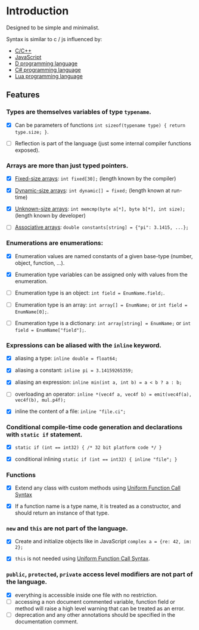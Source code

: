 # Introduction

Designed to be simple and minimalist.

Syntax is similar to c / js influenced by:
* [C/C++](https://en.wikipedia.org/wiki/C_programming_language)
* [JavaScript](https://en.wikipedia.org/wiki/JavaScript)
* [D programming language](https://en.wikipedia.org/wiki/D_programming_language)
* [C# programming language](https://en.wikipedia.org/wiki/C_Sharp_programming_language)
* [Lua programming language](https://en.wikipedia.org/wiki/Lua_programming_language)

## Features

### Types are themselves variables of type `typename`.
* [x] Can be parameters of functions `int sizeof(typename type) { return type.size; }`.
* [ ] Reflection is part of the language (just some internal compiler functions exposed).


### Arrays are more than just typed pointers.
* [x] [Fixed-size arrays](#fixed-size-arrays): `int fixed[30];` (length known by the compiler)
* [x] [Dynamic-size arrays](#dynamic-size-arrays): `int dynamic[] = fixed;` (length known at run-time)
* [x] [Unknown-size arrays](#unknown-size-arrays): `int memcmp(byte a[*], byte b[*], int size);` (length known by developer)
* [ ] [Associative arrays](#associative-arrays): `double constants[string] = {"pi": 3.1415, ...};`


### Enumerations are enumerations:
* [x] Enumeration values are named constants of a given base-type (number, object, function, ...).
* [x] Enumeration type variables can be assigned only with values from the enumeration.
* [ ] Enumeration type is an object: `int field = EnumName.field;`.
* [ ] Enumeration type is an array: `int array[] = EnumName;` or `int field = EnumName[0];`.
* [ ] Enumeration type is a dictionary: `int array[string] = EnumName;` or `int field = EnumName["field"];`.


### Expressions can be aliased with the `inline` keyword.
* [x] aliasing a type: `inline double = float64;`
* [x] aliasing a constant: `inline pi = 3.14159265359;`
* [x] aliasing an expression: `inline min(int a, int b) = a < b ? a : b;`
* [ ] overloading an operator: `inline *(vec4f a, vec4f b) = emit(vec4f(a), vec4f(b), mul.p4f);`
* [x] inline the content of a file: `inline "file.ci";`


### Conditional compile-time code generation and declarations with `static if` statement.
* [x] `static if (int == int32) { /* 32 bit platform code */ }`
* [x] conditional inlining `static if (int == int32) { inline "file"; }`


### Functions
* [x] Extend any class with custom methods using [Uniform Function Call Syntax](https://en.wikipedia.org/wiki/Uniform_Function_Call_Syntax)
* [x] If a function name is a type name, it is treated as a constructor, and should return an instance of that type.


### `new` and `this` are not part of the language.
* [x] Create and initialize objects like in JavaScript `complex a = {re: 42, im: 2};`
* [x] `this` is not needed using [Uniform Function Call Syntax](https://en.wikipedia.org/wiki/Uniform_Function_Call_Syntax).


### `public`, `protected`, `private` access level modifiers are not part of the language.
* [x] everything is accessible inside one file with no restriction.
* [ ] accessing a non document commented variable, function field or method will raise a high level warning that can be treated as an error.
* [ ] deprecation and any other annotations should be specified in the documentation comment.
